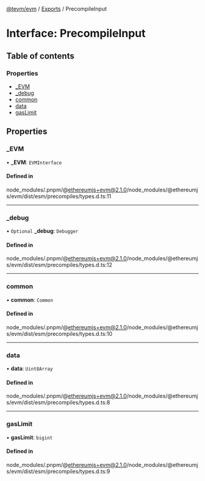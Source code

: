 [@tevm/evm](../README.md) / [Exports](../modules.md) / PrecompileInput

# Interface: PrecompileInput

## Table of contents

### Properties

- [\_EVM](PrecompileInput.md#_evm)
- [\_debug](PrecompileInput.md#_debug)
- [common](PrecompileInput.md#common)
- [data](PrecompileInput.md#data)
- [gasLimit](PrecompileInput.md#gaslimit)

## Properties

### \_EVM

• **\_EVM**: `EVMInterface`

#### Defined in

node_modules/.pnpm/@ethereumjs+evm@2.1.0/node_modules/@ethereumjs/evm/dist/esm/precompiles/types.d.ts:11

___

### \_debug

• `Optional` **\_debug**: `Debugger`

#### Defined in

node_modules/.pnpm/@ethereumjs+evm@2.1.0/node_modules/@ethereumjs/evm/dist/esm/precompiles/types.d.ts:12

___

### common

• **common**: `Common`

#### Defined in

node_modules/.pnpm/@ethereumjs+evm@2.1.0/node_modules/@ethereumjs/evm/dist/esm/precompiles/types.d.ts:10

___

### data

• **data**: `Uint8Array`

#### Defined in

node_modules/.pnpm/@ethereumjs+evm@2.1.0/node_modules/@ethereumjs/evm/dist/esm/precompiles/types.d.ts:8

___

### gasLimit

• **gasLimit**: `bigint`

#### Defined in

node_modules/.pnpm/@ethereumjs+evm@2.1.0/node_modules/@ethereumjs/evm/dist/esm/precompiles/types.d.ts:9
